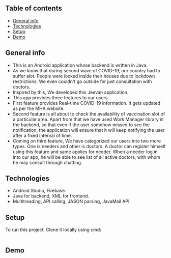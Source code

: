 ## Table of contents
* [General info](#general-info)
* [Technologies](#technologies)
* [Setup](#setup)
* [Demo](#demo)


## General info
* This is an Android application whose backend is written in Java.
* As we know that during second wave of COVID-19, our country had to suffer alot. People were locked inside their houses due to lockdown restrictions. We even couldn't go outside for just consultation with doctors.
* Inspired by this, We developed this Jeevan application.
* This app provides three features to our users.
* First feature provides Real-time COVID-19 information. It gets updated as per the MHA website.
* Second feature is all about to check the availability of vaccination slot of a particular area. Apart from that we have used Work Manager library in the backend, so that even if the user somehow missed to see the notification, the application will ensure that it will keep notifying the user after a fixed interval of time.
* Coming on third feature, We have categorized our users into two more types. One is needers and other is doctors. A doctor can register himself using this feature and same applies for needer. When a needer log in into our app, he will be able to see list of all active doctors, with whom he may consult through chatting.  

## Technologies

* Android Studio, Firebase.  
* Java for backend, XML for frontend.
* Multitreading, API calling, JASON parsing, JavaMail API.

## Setup
To run this project, Clone it locally using cmd:

```

```


## Demo


